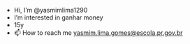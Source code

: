 -  Hi, I’m @yasmimlima1290
- I’m interested in ganhar money
- 15y
- 📫 How to reach me yasmim.lima.gomes@escola.pr.gov.br

<!---
yasmimlima1290/yasmimlima1290 is a ✨ special ✨ repository because its `README.md` (this file) appears on your GitHub profile.
You can click the Preview link to take a look at your changes.
--->
